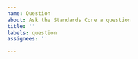 ```yaml
---
name: Question
about: Ask the Standards Core a question
title: ''
labels: question
assignees: ''

---
```



